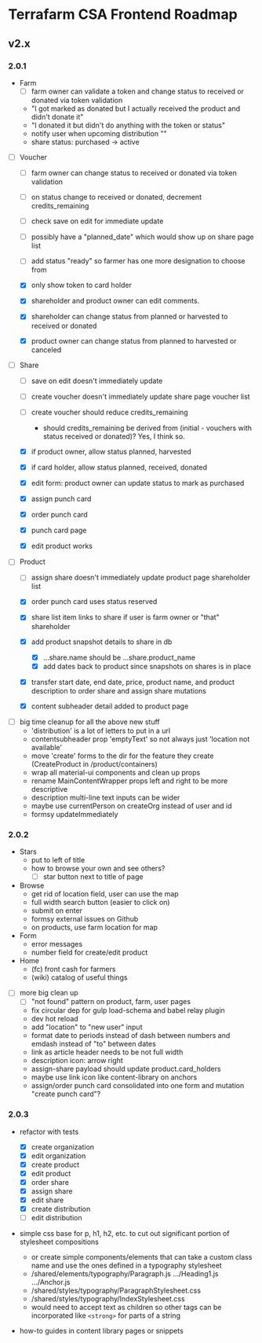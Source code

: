 # Terrafarm CSA Frontend Roadmap

## v2.x

### 2.0.1

- Farm
  - [ ] farm owner can validate a token and change status to received or donated via token validation
  - "I got marked as donated but I actually received the product and didn't donate it"
  - "I donated it but didn't do anything with the token or status"
  - notify user when upcoming distribution ""
  - share status: purchased -> active

- [ ] Voucher
  - [ ] farm owner can change status to received or donated via token validation
  - [ ] on status change to received or donated, decrement credits_remaining
  - [ ] check save on edit for immediate update
  - [ ] possibly have a "planned_date" which would show up on share page list
  - [ ] add status "ready" so farmer has one more designation to choose from

  - [x] only show token to card holder
  - [x] shareholder and product owner can edit comments.
  - [x] shareholder can change status from planned or harvested to received or donated
  - [x] product owner can change status from planned to harvested or canceled

- [ ] Share
  - [ ] save on edit doesn't immediately update
  - [ ] create voucher doesn't immediately update share page voucher list
  - [ ] create voucher should reduce credits_remaining
    - should credits_remaining be derived from (initial - vouchers with status received or donated)? Yes, I think so.

  - [x] if product owner, allow status planned, harvested
  - [x] if card holder, allow status planned, received, donated
  - [x] edit form: product owner can update status to mark as purchased
  - [x] assign punch card
  - [x] order punch card
  - [x] punch card page
  - [x] edit product works

- [ ] Product
  - [ ] assign share doesn't immediately update product page shareholder list

  - [x] order punch card uses status reserved
  - [x] share list item links to share if user is farm owner or "that" shareholder
  - [x] add product snapshot details to share in db
    - [x] ...share.name should be ...share.product_name
    - [x] add dates back to product since snapshots on shares is in place
  - [x] transfer start date, end date, price, product name, and product description to order share and assign share mutations
  - [x] content subheader detail added to product page

- [ ] big time cleanup for all the above new stuff
  - 'distribution' is a lot of letters to put in a url
  - contentsubheader prop 'emptyText' so not always just 'location not available'
  - move 'create' forms to the dir for the feature they create (CreateProduct in /product/containers)
  - wrap all material-ui components and clean up props
  - rename MainContentWrapper props left and right to be more descriptive
  - description multi-line text inputs can be wider
  - maybe use currentPerson on createOrg instead of user and id
  - formsy updateImmediately

### 2.0.2

- Stars
  - put to left of title
  - how to browse your own and see others?
    - [ ] star button next to title of page
- Browse
  - get rid of location field, user can use the map
  - full width search button (easier to click on)
  - submit on enter
  - formsy external issues on Github
  - on products, use farm location for map
- Form
  - error messages
  - number field for create/edit product
- Home
  - (fc) front cash for farmers
  - (wiki) catalog of useful things

- [ ] more big clean up
  - [ ] "not found" pattern on product, farm, user pages
  - fix circular dep for gulp load-schema and babel relay plugin
  - dev hot reload
  - add "location" to "new user" input
  - format date to periods instead of dash between numbers and emdash instead of "to" between dates
  - link as article header needs to be not full width
  - description icon: arrow right
  - assign-share payload should update product.card_holders
  - maybe use link icon like content-library on anchors
  - assign/order punch card consolidated into one form and mutation "create punch card"?

### 2.0.3

- refactor with tests
  - [x] create organization
  - [x] edit organization
  - [x] create product
  - [x] edit product
  - [x] order share
  - [x] assign share
  - [x] edit share
  - [x] create distribution
  - [ ] edit distribution

- simple css base for p, h1, h2, etc. to cut out significant portion of stylesheet compositions
  - or create simple components/elements that can take a custom class name and use the ones defined in a typography stylesheet
  - /shared/elements/typography/Paragraph.js .../Heading1.js .../Anchor.js
  - /shared/styles/typography/ParagraphStylesheet.css
  - /shared/styles/typography/IndexStylesheet.css
  - would need to accept text as children so other tags can be incorporated like `<strong>` for parts of a string

- how-to guides in content library pages or snippets
